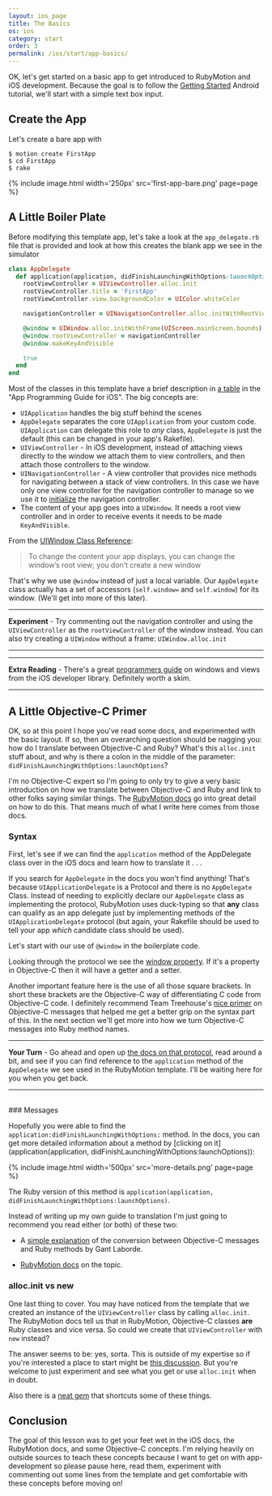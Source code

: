 ```yaml
---
layout: ios_page
title: The Basics
os: ios
category: start
order: 3
permalink: /ios/start/app-basics/
---
```

OK, let's get started on a basic app to get introduced to RubyMotion and iOS development.
Because the goal is to follow the [Getting Started](https://developer.android.com/training/index.html) Android tutorial, we'll start with a simple text box input.

## Create the App

Let's create a bare app with

```
$ motion create FirstApp
$ cd FirstApp
$ rake
```

{% include image.html width='250px' src='first-app-bare.png' page=page %}

## A Little Boiler Plate

Before modifying this template app, let's take a look at the `app_delegate.rb` file that is provided and look at how this creates the blank app we see in the simulator

``` ruby
class AppDelegate
  def application(application, didFinishLaunchingWithOptions:launchOptions)
    rootViewController = UIViewController.alloc.init
    rootViewController.title = 'FirstApp'
    rootViewController.view.backgroundColor = UIColor.whiteColor

    navigationController = UINavigationController.alloc.initWithRootViewController(rootViewController)

    @window = UIWindow.alloc.initWithFrame(UIScreen.mainScreen.bounds)
    @window.rootViewController = navigationController
    @window.makeKeyAndVisible

    true
  end
end
```

Most of the classes in this template have a brief description in [a table](https://developer.apple.com/library/ios/documentation/iPhone/Conceptual/iPhoneOSProgrammingGuide/TheAppLifeCycle/TheAppLifeCycle.html#//apple_ref/doc/uid/TP40007072-CH2-SW2) in the "App Programming Guide for iOS". The big concepts are:

- `UIApplication` handles the big stuff behind the scenes
- `AppDelegate` separates the core `UIApplication` from your custom code. `UIApplication` can delegate this role to *any* class, `AppDelegate` is just the default (this can be changed in your app's Rakefile).
- `UIViewController` - In iOS development, instead of attaching views directly to the window we attach them to view controllers, and then attach those controllers to the window.
- `UINavigationController` - A view controller that provides nice methods for navigating between a stack of view controllers. In this case we have only one view controller for the navigation controller to manage so we use it to [initialize](https://developer.apple.com/library/ios/documentation/UIKit/Reference/UINavigationController_Class/#//apple_ref/occ/instm/UINavigationController/initWithRootViewController:) the navigation controller.
- The content of your app goes into a `UIWindow`. It needs a root view controller and in order to receive events it needs to be made `KeyAndVisible`.

From the [UIWindow Class Reference](https://developer.apple.com/library/ios/documentation/UIKit/Reference/UIWindow_Class/index.html):

> To change the content your app displays, you can change the window’s root view; you don’t create a new window

That's why we use `@window` instead of just a local variable. Our `AppDelegate` class actually has a set of accessors (`self.window=` and `self.window`) for its window. (We'll get into more of this later).

***
**Experiment** - Try commenting out the navigation controller and using the `UIViewController` as the `rootViewController` of the window instead. You can also try creating a `UIWindow` without a frame: `UIWindow.alloc.init`
***

***
**Extra Reading** - There's a great [programmers guide](https://developer.apple.com/library/ios/documentation/WindowsViews/Conceptual/ViewPG_iPhoneOS/Introduction/Introduction.html#//apple_ref/doc/uid/TP40009503-CH1-SW2) on windows and views from the iOS developer library. Definitely worth a skim.
***

## A Little Objective-C Primer

OK, so at this point I hope you've read some docs, and experimented with the basic layout. If so, then an overarching question should be nagging you: how do I translate between Objective-C and Ruby? What's this `alloc.init` stuff about, and why is there a colon in the middle of the parameter: `didFinishLaunchingWithOptions:launchOptions`?

I'm no Objective-C expert so I'm going to only try to give a very basic introduction on how
we translate between Objective-C and Ruby and link to other folks saying similar things.
The [RubyMotion docs](http://www.rubymotion.com/developers/guides/manuals/cocoa/runtime/) go into great detail on how to do this. That means much of what I write here comes from those docs.

### Syntax

First, let's see if we can find the `application` method of the AppDelegate class over in the iOS docs and learn how to translate it . . .

If you search for `AppDelegate` in the docs you won't find anything! That's because `UIApplicationDelegate` is a Protocol and there is no `AppDelegate` Class. Instead of needing to explicitly declare our `AppDelegate` class as implementing the protocol, RubyMotion uses duck-typing so that **any** class can qualify as an app delegate just by implementing methods of the `UIApplicationDelegate` protocol (but again, your Rakefile should be used to tell your app *which* candidate class should be used).

Let's start with our use of `@window` in the boilerplate code.

Looking through the protocol we see the [window property](https://developer.apple.com/library/ios/documentation/UIKit/Reference/UIApplicationDelegate_Protocol/#//apple_ref/occ/intfp/UIApplicationDelegate/window). If it's a property in Objective-C then it will have a getter and a setter.

Another important feature here is the use of all those square brackets. In short these brackets are the Objective-C way of differentiating C code from Objective-C code. I definitely recommend Team Treehouse's [nice primer](http://blog.teamtreehouse.com/the-beginners-guide-to-objective-c-methods) on Objective-C messages that helped me get a better grip on the syntax part of this. In the next section we'll get more into how we turn Objective-C messages into Ruby method names.

***
**Your Turn** -
Go ahead and open up [the docs on that protocol](https://developer.apple.com/library/ios/documentation/UIKit/Reference/UIApplicationDelegate_Protocol/), read around a bit, and see if you can find reference to the `application` method of the `AppDelegate` we see used in the RubyMotion template. I'll be waiting here for you when you get back.
***
<br>
### Messages

Hopefully you were able to find the `application:didFinishLaunchingWithOptions:` method.
In the docs, you can get more detailed information about a method by [clicking on it](application(application, didFinishLaunchingWithOptions:launchOptions)):

{% include image.html width='500px' src='more-details.png' page=page %}

The Ruby version of this method is
`application(application, didFinishLaunchingWithOptions:launchOptions)`.

Instead of writing up my own guide to translation I'm just going to recommend you read either (or both) of these two:

* A [simple explanation](http://www.iconoclastlabs.com/blog/starting-with-rubymotion-delegates-and-messages) of the conversion between Objective-C messages and Ruby methods by Gant Laborde.

* [RubyMotion docs](http://www.rubymotion.com/developers/guides/manuals/cocoa/runtime/#_obective_c_messages) on the topic.


### alloc.init vs new

One last thing to cover. You may have noticed from the template that we created an instance of the `UIViewController` class by calling `alloc.init`. The RubyMotion docs tell us that in RubyMotion, Objective-C classes **are** Ruby classes and vice versa. So could we create that `UIViewController` with `new` instead?

The answer seems to be: yes, sorta. This is outside of my expertise so if you're interested a place to start might be [this discussion](https://groups.google.com/forum/#!topic/rubymotion/RPxKXMfcGGs). But you're welcome to just experiment and see what you get or use `alloc.init` when in doubt.

Also there is a [neat gem](https://github.com/pixlwave/WithMotion) that shortcuts some of these things.

## Conclusion

The goal of this lesson was to get your feet wet in the iOS docs, the RubyMotion docs, and some Objective-C concepts. I'm relying heavily on outside sources to teach these concepts because I want to get on with app-development so please pause here, read them, experiment with commenting out some lines from the template and get comfortable with these concepts before moving on!
